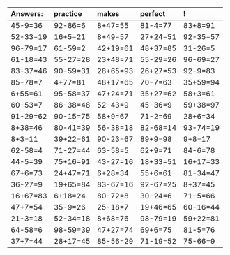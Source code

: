 | Answers: | practice | makes | perfect | ! |
| :--- | :--- | :--- | :--- | :--- |
| 45-9=36 | 92-86=6 | 8+47=55 | 81-4=77 | 83+8=91 | 
| 52-33=19 | 16+5=21 | 8+49=57 | 27+24=51 | 92-35=57 | 
| 96-79=17 | 61-59=2 | 42+19=61 | 48+37=85 | 31-26=5 | 
| 61-18=43 | 55-27=28 | 23+48=71 | 55-29=26 | 96-69=27 | 
| 83-37=46 | 90-59=31 | 28+65=93 | 26+27=53 | 92-9=83 | 
| 85-78=7 | 4+77=81 | 48+17=65 | 70-7=63 | 35+59=94 | 
| 6+55=61 | 95-58=37 | 47+24=71 | 35+27=62 | 58+3=61 | 
| 60-53=7 | 86-38=48 | 52-43=9 | 45-36=9 | 59+38=97 | 
| 91-29=62 | 90-15=75 | 58+9=67 | 71-2=69 | 28+6=34 | 
| 8+38=46 | 80-41=39 | 56-38=18 | 82-68=14 | 93-74=19 | 
| 8+3=11 | 39+22=61 | 90-23=67 | 89+9=98 | 9+8=17 | 
| 62-58=4 | 71-27=44 | 63-58=5 | 62+9=71 | 84-6=78 | 
| 44-5=39 | 75+16=91 | 43-27=16 | 18+33=51 | 16+17=33 | 
| 67+6=73 | 24+47=71 | 6+28=34 | 55+6=61 | 81-34=47 | 
| 36-27=9 | 19+65=84 | 83-67=16 | 92-67=25 | 8+37=45 | 
| 16+67=83 | 6+18=24 | 80-72=8 | 30-24=6 | 71-5=66 | 
| 47+7=54 | 35-9=26 | 25-18=7 | 19+46=65 | 60-16=44 | 
| 21-3=18 | 52-34=18 | 8+68=76 | 98-79=19 | 59+22=81 | 
| 64-58=6 | 98-59=39 | 47+27=74 | 69+6=75 | 81-5=76 | 
| 37+7=44 | 28+17=45 | 85-56=29 | 71-19=52 | 75-66=9 | 
